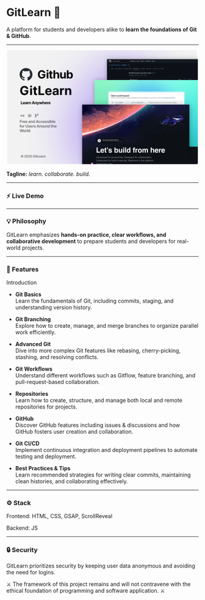 # GitLearn 🚀

A platform for students and developers alike to **learn the foundations of Git & GitHub**.

---

<p align="center">
  <img src="hero.png" width="500" alt="GitLearn Hero Image">
</p>

**Tagline:** _learn. collaborate. build._

---

### ⚡ Live Demo

---

### 💡 Philosophy

GitLearn emphasizes **hands-on practice, clear workflows, and collaborative development** to prepare students and developers for real-world projects.

---

### 💫 Features

Introduction

- **Git Basics**  
  Learn the fundamentals of Git, including commits, staging, and understanding version history.

- **Git Branching**  
  Explore how to create, manage, and merge branches to organize parallel work efficiently.

- **Advanced Git**  
  Dive into more complex Git features like rebasing, cherry-picking, stashing, and resolving conflicts.

- **Git Workflows**  
  Understand different workflows such as Gitflow, feature branching, and pull-request-based collaboration.

- **Repositories**  
  Learn how to create, structure, and manage both local and remote repositories for projects.

- **GitHub**  
  Discover GitHub features including issues & discussions and how GitHub fosters user creation and collaboration.

- **Git CI/CD**  
  Implement continuous integration and deployment pipelines to automate testing and deployment.

- **Best Practices & Tips**  
  Learn recommended strategies for writing clear commits, maintaining clean histories, and collaborating effectively.

---

### ⚙️ Stack

Frontend: HTML, CSS, GSAP, ScrollReveal

Backend: JS

---

### 🔒 Security

GitLearn prioritizes security by keeping user data anonymous and avoiding the need for logins.

⚔️ The framework of this project remains and will not contravene with the ethical foundation of programming and software application. ⚔️
